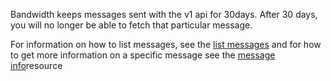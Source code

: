 Bandwidth keeps messages sent with the v1 api for 30days. After 30 days, you will no longer be able to fetch that particular message.

For information on how to list messages, see the [list messages](http://dev.bandwidth.com/ap-docs/methods/messages/getMessages.html) and for how to get more information on a specific message see the [message info](http://dev.bandwidth.com/ap-docs/methods/messages/getMessagesMessageId.html)resource